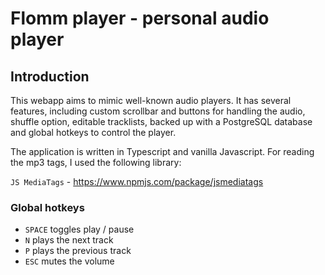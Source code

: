# Flomm player - personal audio player

## Introduction

This webapp aims to mimic well-known audio players.
It has several features, including custom scrollbar and buttons for handling the audio, shuffle option, editable tracklists, backed up with a PostgreSQL database and global hotkeys to control the player.

The application is written in Typescript and vanilla Javascript.
For reading the mp3 tags, I used the following library:

`JS MediaTags` - https://www.npmjs.com/package/jsmediatags

### Global hotkeys

- `SPACE` toggles play / pause
- `N` plays the next track
- `P` plays the previous track
- `ESC` mutes the volume
